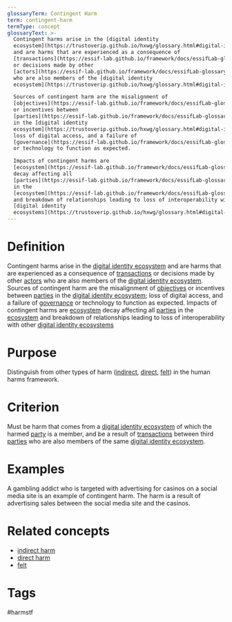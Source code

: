 ```yaml
---
glossaryTerm: Contingent Harm
term: contingent-harm
termType: concept
glossaryText: >-
  Contingent harms arise in the [digital identity
  ecosystem](https://trustoverip.github.io/hxwg/glossary.html#digital-identity-ecosystem)
  and are harms that are experienced as a consequence of
  [transactions](https://essif-lab.github.io/framework/docs/essifLab-glossary#transaction)
  or decisions made by other
  [actors](https://essif-lab.github.io/framework/docs/essifLab-glossary#actor)
  who are also members of the [digital identity
  ecosystem](https://trustoverip.github.io/hxwg/glossary.html#digital-identity-ecosystem).  

  Sources of contingent harm are the misalignment of
  [objectives](https://essif-lab.github.io/framework/docs/essifLab-glossary#objective)
  or incentives between
  [parties](https://essif-lab.github.io/framework/docs/essifLab-glossary#party)
  in the [digital identity
  ecosystem](https://trustoverip.github.io/hxwg/glossary.html#digital-identity-ecosystem);
  loss of digital access, and a failure of
  [governance](https://essif-lab.github.io/framework/docs/essifLab-glossary#governance)
  or technology to function as expected. 

  Impacts of contingent harms are
  [ecosystem](https://essif-lab.github.io/framework/docs/essifLab-glossary#ecosystem)
  decay affecting all
  [parties](https://essif-lab.github.io/framework/docs/essifLab-glossary#party)
  in the
  [ecosystem](https://essif-lab.github.io/framework/docs/essifLab-glossary#ecosystem)
  and breakdown of relationships leading to loss of interoperability with other
  [digital identity
  ecosystems](https://trustoverip.github.io/hxwg/glossary.html#digital-identity-ecosystem)
---
```

# Definition
Contingent harms arise in the [digital identity ecosystem](https://trustoverip.github.io/hxwg/glossary.html#digital-identity-ecosystem) and are harms that are experienced as a consequence of [transactions](https://essif-lab.github.io/framework/docs/essifLab-glossary#transaction) or decisions made by other [actors](https://essif-lab.github.io/framework/docs/essifLab-glossary#actor) who are also members of the [digital identity ecosystem](https://trustoverip.github.io/hxwg/glossary.html#digital-identity-ecosystem).  
Sources of contingent harm are the misalignment of [objectives](https://essif-lab.github.io/framework/docs/essifLab-glossary#objective) or incentives between [parties](https://essif-lab.github.io/framework/docs/essifLab-glossary#party) in the [digital identity ecosystem](https://trustoverip.github.io/hxwg/glossary.html#digital-identity-ecosystem); loss of digital access, and a failure of [governance](https://essif-lab.github.io/framework/docs/essifLab-glossary#governance) or technology to function as expected. 
Impacts of contingent harms are [ecosystem](https://essif-lab.github.io/framework/docs/essifLab-glossary#ecosystem) decay affecting all [parties](https://essif-lab.github.io/framework/docs/essifLab-glossary#party) in the [ecosystem](https://essif-lab.github.io/framework/docs/essifLab-glossary#ecosystem) and breakdown of relationships leading to loss of interoperability with other [digital identity ecosystems](https://trustoverip.github.io/hxwg/glossary.html#digital-identity-ecosystem)
# Purpose
Distinguish from other types of harm ([indirect](https://trustoverip.github.io/hxwg/glossary.html#indirect-harm), [direct](https://trustoverip.github.io/hxwg/glossary.html#direct-harm), [felt](https://trustoverip.github.io/hxwg/glossary.html#felt-harm)) in the human harms framework.  
# Criterion
Must be harm that comes from a [digital identity ecosystem](https://trustoverip.github.io/hxwg/glossary.html#digital-identity-ecosystem) of which the harmed [party](https://essif-lab.github.io/framework/docs/essifLab-glossary#party) is a member, and be a result of [transactions](https://essif-lab.github.io/framework/docs/essifLab-glossary#transaction) between third [parties](https://essif-lab.github.io/framework/docs/essifLab-glossary#party) who are also members of the same [digital identity ecosystem](https://trustoverip.github.io/hxwg/glossary.html#digital-identity-ecosystem).
# Examples
A gambling addict who is targeted with advertising for casinos on a social media site is an example of contingent harm.  The harm is a result of advertising sales between the social media site and the casinos.
# Related concepts
* [indirect harm](https://trustoverip.github.io/hxwg/glossary.html#indirect-harm)
* [direct harm](https://trustoverip.github.io/hxwg/glossary.html#direct-harm)
* [felt](https://trustoverip.github.io/hxwg/glossary.html#felt-harm)
# Tags  
 #harmstf
